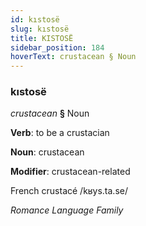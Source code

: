```yaml
---
id: kıstosë
slug: kıstosë
title: KISTOSË
sidebar_position: 184
hoverText: crustacean § Noun
---
```


### kıstosë

*crustacean* **§** Noun

**Verb**: to be a crustacian

**Noun**: crustacean

**Modifier**: crustacean-related

French crustacé /kʁys.ta.se/

*Romance Language Family*